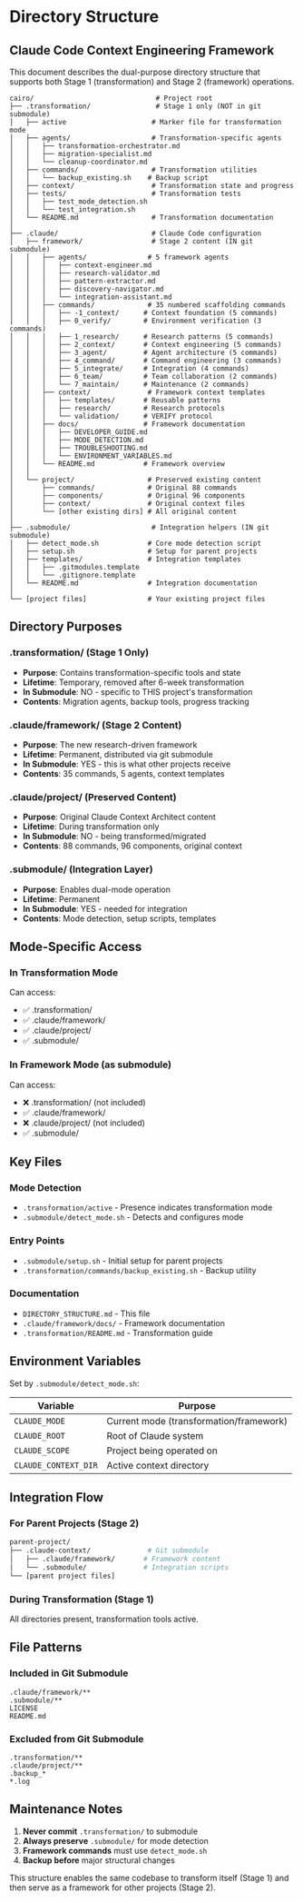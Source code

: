 # Directory Structure

## Claude Code Context Engineering Framework

This document describes the dual-purpose directory structure that supports both Stage 1 (transformation) and Stage 2 (framework) operations.

```
cairo/                              # Project root
├── .transformation/                # Stage 1 only (NOT in git submodule)
│   ├── active                     # Marker file for transformation mode
│   ├── agents/                    # Transformation-specific agents
│   │   ├── transformation-orchestrator.md
│   │   ├── migration-specialist.md
│   │   └── cleanup-coordinator.md
│   ├── commands/                  # Transformation utilities
│   │   └── backup_existing.sh    # Backup script
│   ├── context/                   # Transformation state and progress
│   ├── tests/                     # Transformation tests
│   │   ├── test_mode_detection.sh
│   │   └── test_integration.sh
│   └── README.md                  # Transformation documentation
│
├── .claude/                       # Claude Code configuration
│   ├── framework/                 # Stage 2 content (IN git submodule)
│   │   ├── agents/               # 5 framework agents
│   │   │   ├── context-engineer.md
│   │   │   ├── research-validator.md
│   │   │   ├── pattern-extractor.md
│   │   │   ├── discovery-navigator.md
│   │   │   └── integration-assistant.md
│   │   ├── commands/             # 35 numbered scaffolding commands
│   │   │   ├── -1_context/      # Context foundation (5 commands)
│   │   │   ├── 0_verify/        # Environment verification (3 commands)
│   │   │   ├── 1_research/      # Research patterns (5 commands)
│   │   │   ├── 2_context/       # Context engineering (5 commands)
│   │   │   ├── 3_agent/         # Agent architecture (5 commands)
│   │   │   ├── 4_command/       # Command engineering (3 commands)
│   │   │   ├── 5_integrate/     # Integration (4 commands)
│   │   │   ├── 6_team/          # Team collaboration (2 commands)
│   │   │   └── 7_maintain/      # Maintenance (2 commands)
│   │   ├── context/              # Framework context templates
│   │   │   ├── templates/       # Reusable patterns
│   │   │   ├── research/        # Research protocols
│   │   │   └── validation/      # VERIFY protocol
│   │   ├── docs/                # Framework documentation
│   │   │   ├── DEVELOPER_GUIDE.md
│   │   │   ├── MODE_DETECTION.md
│   │   │   ├── TROUBLESHOOTING.md
│   │   │   └── ENVIRONMENT_VARIABLES.md
│   │   └── README.md            # Framework overview
│   │
│   └── project/                  # Preserved existing content
│       ├── commands/             # Original 88 commands
│       ├── components/           # Original 96 components
│       ├── context/              # Original context files
│       └── [other existing dirs] # All original content
│
├── .submodule/                    # Integration helpers (IN git submodule)
│   ├── detect_mode.sh            # Core mode detection script
│   ├── setup.sh                  # Setup for parent projects
│   ├── templates/                # Integration templates
│   │   ├── .gitmodules.template
│   │   └── .gitignore.template
│   └── README.md                 # Integration documentation
│
└── [project files]               # Your existing project files
```

## Directory Purposes

### .transformation/ (Stage 1 Only)
- **Purpose**: Contains transformation-specific tools and state
- **Lifetime**: Temporary, removed after 6-week transformation
- **In Submodule**: NO - specific to THIS project's transformation
- **Contents**: Migration agents, backup tools, progress tracking

### .claude/framework/ (Stage 2 Content)
- **Purpose**: The new research-driven framework
- **Lifetime**: Permanent, distributed via git submodule
- **In Submodule**: YES - this is what other projects receive
- **Contents**: 35 commands, 5 agents, context templates

### .claude/project/ (Preserved Content)
- **Purpose**: Original Claude Context Architect content
- **Lifetime**: During transformation only
- **In Submodule**: NO - being transformed/migrated
- **Contents**: 88 commands, 96 components, original context

### .submodule/ (Integration Layer)
- **Purpose**: Enables dual-mode operation
- **Lifetime**: Permanent
- **In Submodule**: YES - needed for integration
- **Contents**: Mode detection, setup scripts, templates

## Mode-Specific Access

### In Transformation Mode
Can access:
- ✅ .transformation/
- ✅ .claude/framework/
- ✅ .claude/project/
- ✅ .submodule/

### In Framework Mode (as submodule)
Can access:
- ❌ .transformation/ (not included)
- ✅ .claude/framework/
- ❌ .claude/project/ (not included)
- ✅ .submodule/

## Key Files

### Mode Detection
- `.transformation/active` - Presence indicates transformation mode
- `.submodule/detect_mode.sh` - Detects and configures mode

### Entry Points
- `.submodule/setup.sh` - Initial setup for parent projects
- `.transformation/commands/backup_existing.sh` - Backup utility

### Documentation
- `DIRECTORY_STRUCTURE.md` - This file
- `.claude/framework/docs/` - Framework documentation
- `.transformation/README.md` - Transformation guide

## Environment Variables

Set by `.submodule/detect_mode.sh`:

| Variable | Purpose |
|----------|---------|
| `CLAUDE_MODE` | Current mode (transformation/framework) |
| `CLAUDE_ROOT` | Root of Claude system |
| `CLAUDE_SCOPE` | Project being operated on |
| `CLAUDE_CONTEXT_DIR` | Active context directory |

## Integration Flow

### For Parent Projects (Stage 2)
```bash
parent-project/
├── .claude-context/              # Git submodule
│   ├── .claude/framework/       # Framework content
│   └── .submodule/              # Integration scripts
└── [parent project files]
```

### During Transformation (Stage 1)
All directories present, transformation tools active.

## File Patterns

### Included in Git Submodule
```
.claude/framework/**
.submodule/**
LICENSE
README.md
```

### Excluded from Git Submodule
```
.transformation/**
.claude/project/**
.backup_*
*.log
```

## Maintenance Notes

1. **Never commit** `.transformation/` to submodule
2. **Always preserve** `.submodule/` for mode detection
3. **Framework commands** must use `detect_mode.sh`
4. **Backup before** major structural changes

This structure enables the same codebase to transform itself (Stage 1) and then serve as a framework for other projects (Stage 2).